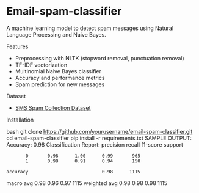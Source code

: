 # Email-spam-classifier
A machine learning model to detect spam messages using Natural Language Processing and Naive Bayes.

Features
- Preprocessing with NLTK (stopword removal, punctuation removal)
- TF-IDF vectorization
- Multinomial Naive Bayes classifier
- Accuracy and performance metrics
- Spam prediction for new messages

Dataset
- [SMS Spam Collection Dataset](https://www.kaggle.com/datasets/uciml/sms-spam-collection-dataset)

Installation

bash
git clone https://github.com/yourusername/email-spam-classifier.git
cd email-spam-classifier
pip install -r requirements.txt
SAMPLE OUTPUT:
Accuracy: 0.98
Classification Report:
              precision    recall  f1-score   support

           0       0.98      1.00      0.99       965
           1       0.98      0.91      0.94       150

    accuracy                           0.98      1115
   macro avg       0.98      0.96      0.97      1115
weighted avg       0.98      0.98      0.98      1115

